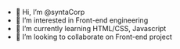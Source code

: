 - 👋 Hi, I’m @syntaCorp
- 👀 I’m interested in Front-end engineering
- 🌱 I’m currently learning HTML/CSS, Javascript
- 💞️ I’m looking to collaborate on Front-end project
<!---
syntaCorp/syntaCorp is a ✨ special ✨ repository because its `README.md` (this file) appears on your GitHub profile.
You can click the Preview link to take a look at your changes.
--->
